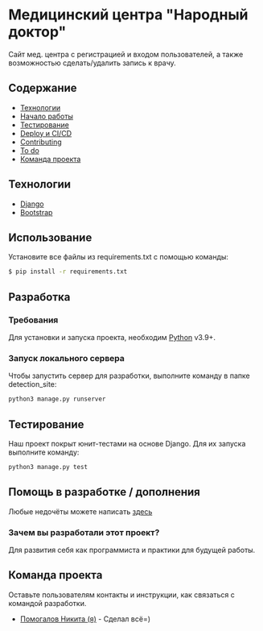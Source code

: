 # Медицинский центра "Народный доктор"
Сайт мед. центра с регистрацией и входом пользователей, а также возможностью сделать/удалить запись к врачу.

## Содержание
- [Технологии](#технологии)
- [Начало работы](#начало-работы)
- [Тестирование](#тестирование)
- [Deploy и CI/CD](#deploy-и-ci/cd)
- [Contributing](#contributing)
- [To do](#to-do)
- [Команда проекта](#команда-проекта)

## Технологии
- [Django](https://www.djangoproject.com)
- [Bootstrap](https://getbootstrap.com)

## Использование


Установите все файлы из requirements.txt с помощью команды:
```sh
$ pip install -r requirements.txt
```

## Разработка

### Требования
Для установки и запуска проекта, необходим [Python](https://www.python.org) v3.9+.


### Запуск локального сервера
Чтобы запустить сервер для разработки, выполните команду в папке detection_site:
```sh
python3 manage.py runserver
```

## Тестирование

Наш проект покрыт юнит-тестами на основе Django. Для их запуска выполните команду:
```sh
python3 manage.py test
```

## Помощь в разработке / дополнения
Любые недочёты можете написать [здесь](https://t.me/KtoChoGd3)


### Зачем вы разработали этот проект?
Для развития себя как программиста и практики для будущей работы.


## Команда проекта
Оставьте пользователям контакты и инструкции, как связаться с командой разработки.

- [Помогалов Никита (я)](https://t.me/KtoChoGd3) - Сделал всё=)
